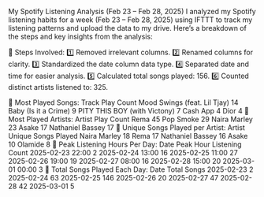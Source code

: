 My Spotify Listening Analysis (Feb 23 – Feb 28, 2025)
I analyzed my Spotify listening habits for a week (Feb 23 – Feb 28, 2025) using IFTTT to track my listening patterns and upload the data to my drive. Here’s a breakdown of the steps and key insights from the analysis:

🔹 Steps Involved:
1️⃣ Removed irrelevant columns.
2️⃣ Renamed columns for clarity.
3️⃣ Standardized the date column data type.
4️⃣ Separated date and time for easier analysis.
5️⃣ Calculated total songs played: 156.
6️⃣ Counted distinct artists listened to: 325.

🔹 Most Played Songs:
Track	Play Count
Mood Swings (feat. Lil Tjay)	14
Baby (Is it a Crime)	9
PITY THIS BOY (with Victony)	7
Cash App	4
Dior	4
🔹 Most Played Artists:
Artist	Play Count
Rema	45
Pop Smoke	29
Naira Marley	23
Asake	17
Nathaniel Bassey	17
🔹 Unique Songs Played per Artist:
Artist	Unique Songs Played
Naira Marley	18
Rema	17
Nathaniel Bassey	16
Asake	10
Olamide	8
🔹 Peak Listening Hours Per Day:
Date	Peak Hour	Listening Count
2025-02-23	22:00	2
2025-02-24	13:00	16
2025-02-25	11:00	27
2025-02-26	19:00	19
2025-02-27	08:00	16
2025-02-28	15:00	20
2025-03-01	00:00	3
🔹 Total Songs Played Each Day:
Date	Total Songs
2025-02-23	2
2025-02-24	63
2025-02-25	146
2025-02-26	20
2025-02-27	47
2025-02-28	42
2025-03-01	5
